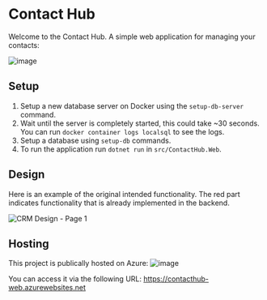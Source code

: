 # Contact Hub

Welcome to the Contact Hub. A simple web application for managing your contacts:

![image](https://user-images.githubusercontent.com/14106031/212625987-9e46170f-6adc-4c8a-9dff-fabbc6dbb253.png)

## Setup

1. Setup a new database server on Docker using the `setup-db-server` command.
2. Wait until the server is completely started, this could take ~30 seconds. You can run `docker container logs localsql` to see the logs.
3. Setup a database using `setup-db` commands.
2. To run the application run `dotnet run` in `src/ContactHub.Web`.

## Design

Here is an example of the original intended functionality. The red part indicates functionality that is
already implemented in the backend.

![CRM Design - Page 1](https://user-images.githubusercontent.com/14106031/212358135-3b4ce901-bdb7-4764-8bdc-bf5f5e318b8e.png)

## Hosting
This project is publically hosted on Azure:
![image](https://user-images.githubusercontent.com/14106031/212625441-f68c6d42-7de1-432a-8d09-a535d7bab6db.png)

You can access it via the following URL: https://contacthub-web.azurewebsites.net
